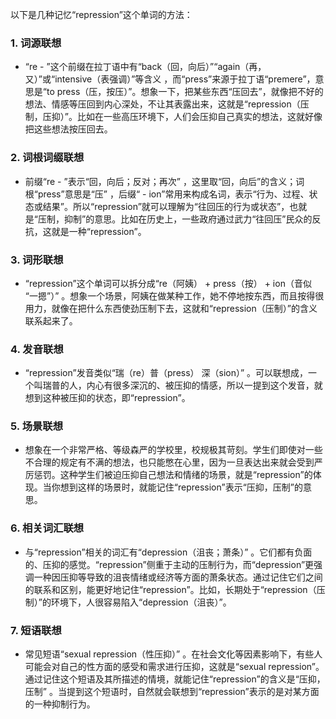 以下是几种记忆“repression”这个单词的方法：

### 1. 词源联想
 - “re - ”这个前缀在拉丁语中有“back（回，向后）”“again（再，又）”或“intensive（表强调）”等含义 ，而“press”来源于拉丁语“premere”，意思是“to press（压，按压）”。想象一下，把某些东西“压回去”，就像把不好的想法、情感等压回到内心深处，不让其表露出来，这就是“repression（压制，压抑）”。比如在一些高压环境下，人们会压抑自己真实的想法，这就好像把这些想法按压回去。

### 2. 词根词缀联想
 - 前缀“re - ”表示“回，向后；反对；再次” ，这里取“回，向后”的含义；词根“press”意思是“压” ，后缀“ - ion”常用来构成名词，表示“行为、过程、状态或结果”。所以“repression”就可以理解为“往回压的行为或状态”，也就是“压制，抑制”的意思。比如在历史上，一些政府通过武力“往回压”民众的反抗，这就是一种“repression”。

### 3. 词形联想
 - “repression”这个单词可以拆分成“re（阿姨） + press（按） + ion（音似 “一摁”）” 。想象一个场景，阿姨在做某种工作，她不停地按东西，而且按得很用力，就像在把什么东西使劲压制下去，这就和“repression（压制）”的含义联系起来了。

### 4. 发音联想
 - “repression”发音类似“瑞（re）普（press） 深（sion）” 。可以联想成，一个叫瑞普的人，内心有很多深沉的、被压抑的情感，所以一提到这个发音，就想到这种被压抑的状态，即“repression”。

### 5. 场景联想
 - 想象在一个非常严格、等级森严的学校里，校规极其苛刻。学生们即使对一些不合理的规定有不满的想法，也只能憋在心里，因为一旦表达出来就会受到严厉惩罚。这种学生们被迫压抑自己想法和情绪的场景，就是“repression”的体现。当你想到这样的场景时，就能记住“repression”表示“压抑，压制”的意思。

### 6. 相关词汇联想
 - 与“repression”相关的词汇有“depression（沮丧；萧条）” 。它们都有负面的、压抑的感觉。“repression”侧重于主动的压制行为，而“depression”更强调一种因压抑等导致的沮丧情绪或经济等方面的萧条状态。通过记住它们之间的联系和区别，能更好地记住“repression”。比如，长期处于“repression（压制）”的环境下，人很容易陷入“depression（沮丧）”。

### 7. 短语联想
 - 常见短语“sexual repression（性压抑）” 。在社会文化等因素影响下，有些人可能会对自己的性方面的感受和需求进行压抑，这就是“sexual repression”。通过记住这个短语及其所描述的情境，就能记住“repression”的含义是“压抑，压制” 。当提到这个短语时，自然就会联想到“repression”表示的是对某方面的一种抑制行为。 